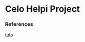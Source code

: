# Celo Helpi Project
### References
[tuto](https://docs.google.com/document/d/13LWLrWzZ34M0ldWGeDANcWxw9nEWk3AX3VwXRBIOs1M/edit)

<!--stackedit_data:
eyJoaXN0b3J5IjpbLTM5NzY0MjE0NCwyMDM5OTI1OTM4LC0xND
EyODEyNjQ5LC01NjIxMzYzMSwtNTIyMzAzMDQwXX0=
-->